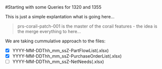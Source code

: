 #Starting with some Queries for 1320 and 1355

This is just a simple explantation what is going here...



> prs-corail-patch-001 is the master of the corail features - the idea is the merge everything to here...


We are taking cummulative approach to the files:
- [x] YYYY-MM-DDThh_mm_ssZ-PartFlowList(.xlsx)
- [x] YYYY-MM-DDThh_mm_ssZ-PurchaseOrderList(.xlsx)
- [ ] YYYY-MM-DDThh_mm_ssZ-NetNeeds(.xlsx)

